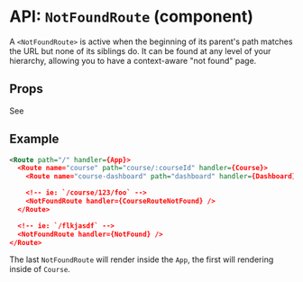 API: `NotFoundRoute` (component)
===============================

A `<NotFoundRoute>` is active when the beginning of its parent's path
matches the URL but none of its siblings do. It can be found at any level
of your hierarchy, allowing you to have a context-aware "not found" page.

Props
-----

See [<Route props>][routeProps]

Example
-------

```xml
<Route path="/" handler={App}>
  <Route name="course" path="course/:courseId" handler={Course}>
    <Route name="course-dashboard" path="dashboard" handler={Dashboard}/>

    <!-- ie: `/course/123/foo` -->
    <NotFoundRoute handler={CourseRouteNotFound} />
  </Route>

  <!-- ie: `/flkjasdf` -->
  <NotFoundRoute handler={NotFound} />
</Route>
```

The last `NotFoundRoute` will render inside the `App`, the first will
rendering inside of `Course`.

  [routeProps]:/docs/api/components/Route.md#props

